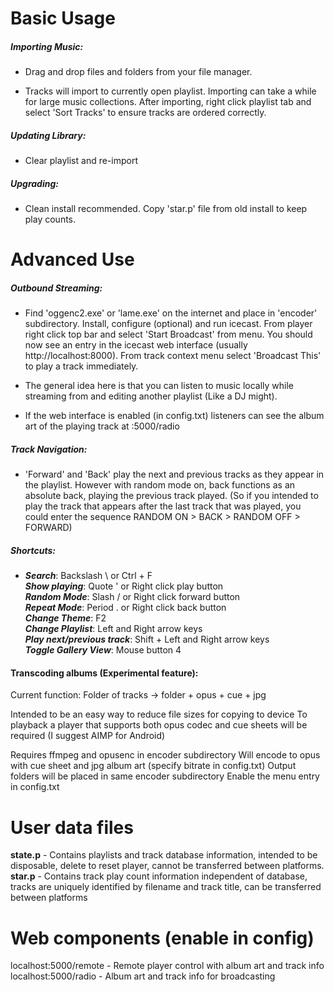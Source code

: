 Basic Usage
===========

##### Importing Music:

- Drag and drop files and folders from your file manager.

- Tracks will import to currently open playlist. Importing can take a while for large music collections. After importing, right click playlist tab and select 'Sort Tracks'
to ensure tracks are ordered correctly.

##### Updating Library:

- Clear playlist and re-import


##### Upgrading:

- Clean install recommended. Copy 'star.p' file from old install to keep play counts.

Advanced Use
============

##### Outbound Streaming:

- Find 'oggenc2.exe' or 'lame.exe' on the internet and place in 'encoder' subdirectory. Install, configure (optional) and run icecast. From player right click top bar and
select 'Start Broadcast' from menu. You should now see an entry in the icecast web interface (usually http://localhost:8000). From track context menu select 'Broadcast This'
to play a track immediately.

- The general idea here is that you can listen to music locally while streaming from and editing another playlist (Like a DJ might).

- If the web interface is enabled (in config.txt) listeners can see the album art of the playing track at :5000/radio

##### Track Navigation:

- 'Forward' and 'Back' play the next and previous tracks as they appear in the playlist. However with random mode on, back functions as an absolute back, playing the
previous track played. (So if you intended to play the track that appears after the last track that was played, you could enter the sequence RANDOM ON > BACK > RANDOM OFF > FORWARD)

##### Shortcuts:

- ***Search***: Backslash \ or Ctrl + F  
***Show playing***: Quote ' or Right click play button  
***Random Mode***: Slash / or Right click forward button  
***Repeat Mode***: Period . or Right click back button  
***Change Theme***: F2  
***Change Playlist***: Left and Right arrow keys  
***Play next/previous track***: Shift + Left and Right arrow keys  
***Toggle Gallery View***: Mouse button 4

#### Transcoding albums (Experimental feature):


Current function: Folder of tracks -> folder + opus + cue + jpg  

Intended to be an easy way to reduce file sizes for copying to device
To playback a player that supports both opus codec and cue sheets will be required (I suggest AIMP for Android)

Requires ffmpeg and opusenc in encoder subdirectory
Will encode to opus with cue sheet and jpg album art (specify bitrate in config.txt)
Output folders will be placed in same encoder subdirectory
Enable the menu entry in config.txt


User data files
================

**state.p** - Contains playlists and track database information, intended to be disposable, delete to reset player, cannot be transferred between platforms.  
**star.p**  - Contains track play count information independent of database, tracks are uniquely identified by filename and track title, can be transferred between platforms

Web components (enable in config)
=================================

localhost:5000/remote - Remote player control with album art and track info
localhost:5000/radio - Album art and track info for broadcasting


